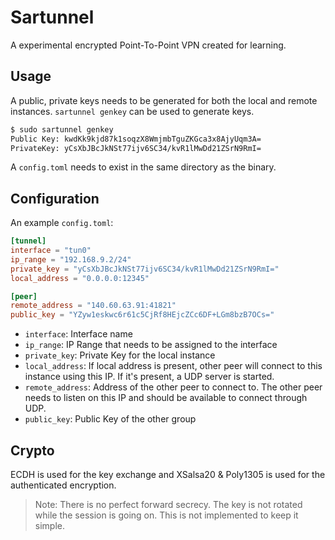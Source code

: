 # Sartunnel

A experimental encrypted Point-To-Point VPN created for learning.

## Usage

A public, private keys needs to be generated for both the local and remote instances. `sartunnel genkey` can be used to generate keys.

```bash
$ sudo sartunnel genkey
Public Key: kwdKk9kjd87k1soqzX8WmjmbTguZKGca3x8AjyUqm3A=
PrivateKey: yCsXbJBcJkNSt77ijv6SC34/kvR1lMwDd21ZSrN9RmI=
```

A `config.toml` needs to exist in the same directory as the binary. 

## Configuration

An example `config.toml`:

```toml
[tunnel]
interface = "tun0"
ip_range = "192.168.9.2/24"
private_key = "yCsXbJBcJkNSt77ijv6SC34/kvR1lMwDd21ZSrN9RmI="
local_address = "0.0.0.0:12345"

[peer]
remote_address = "140.60.63.91:41821"
public_key = "YZyw1eskwc6r61c5CjRf8HEjcZCc6DF+LGm8bzB7OCs="
```

- `interface`: Interface name
- `ip_range`: IP Range that needs to be assigned to the interface
- `private_key`: Private Key for the local instance
- `local_address`: If local address is present, other peer will connect to this instance using this IP. If it's present, a UDP server is started.
- `remote_address`: Address of the other peer to connect to. The other peer needs to listen on this IP and should be available to connect through UDP.
- `public_key`: Public Key of the other group

## Crypto

ECDH is used for the key exchange and XSalsa20 & Poly1305 is used for the authenticated encryption. 

> Note: There is no perfect forward secrecy. The key is not rotated while the session is going on. This is not implemented to keep it simple.